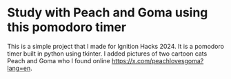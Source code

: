 # Study with Peach and Goma using this pomodoro timer
This is a simple project that I made for Ignition Hacks 2024. It is a pomodoro timer built in python using tkinter. 
I added pictures of two cartoon cats Peach and Goma who I found online https://x.com/peachlovesgoma?lang=en.
